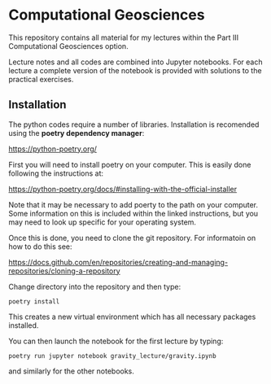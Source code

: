 # Computational Geosciences

This repository contains all material for my lectures within the Part III Computational Geosciences option. 

Lecture notes and all codes are combined into Jupyter notebooks. For each lecture a complete version of the notebook is provided with solutions to the practical exercises. 

## Installation 

The python codes require a number of libraries. Installation is recomended using the **poetry dependency manager**:

https://python-poetry.org/

First you will need to install poetry on your computer. This is easily done following the instructions at:

https://python-poetry.org/docs/#installing-with-the-official-installer

Note that it may be necessary to add poerty to the path on your computer. Some information on this 
is included within the linked instructions, but you may need to look up specific for your operating system.

Once this is done, you need to clone the git repository. For informatoin on how to do this see:
 
 https://docs.github.com/en/repositories/creating-and-managing-repositories/cloning-a-repository


Change directory into the repository and then type:
```
poetry install
```
This creates a new virtual environment which has all necessary packages installed. 

You can then launch the notebook for the first lecture by typing:
```
poetry run jupyter notebook gravity_lecture/gravity.ipynb 
```
and similarly for the other notebooks. 
